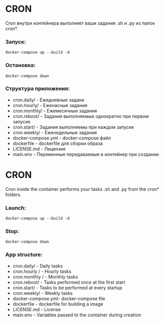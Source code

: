 # CRON

Cron внутри контейнера выполняет ваши задания .sh и .py из папок cron*.

### Запуск:

```
docker-compose up --build -d
```

### Остановка:

```
docker-compose down
```

### Структура приложения:

- cron.daily/ - Ежедневные задани
- cron.hourly/ - Еженасные задания
- cron.monthly/ - Ежемесячные задания
- cron.reboot/ - Задания выполняемые однократно при первом запуске
- cron.start/ - Задания выполняемы при каждом запуске
- cron.weekly/ - Еженедельные задания
- docker-compose.yml - docker-compose файл
- dockerfile - dockerfile для сборки образа
- LICENSE.md - Лицензия
- main.env - Переменные передаваемые в контейнер при создании



# CRON

Cron inside the container performs your tasks .sh and .py from the cron* folders.

### Launch:

``
docker-compose up --build -d
``

### Stop:

``
docker-compose down
``

### App structure:

- cron.daily/ - Daily tasks
- cron.hourly / - Hourly tasks
- cron.monthly / - Monthly tasks
- cron.reboot/ - Tasks performed once at the first start
- cron.start/ - Tasks to be performed at every startup
- cron.weekly/ - Weekly tasks
- docker-compose.yml- docker-compose file
- dockerfile - dockerfile for building a image
- LICENSE.md - License
- main.env - Variables passed to the container during creation
